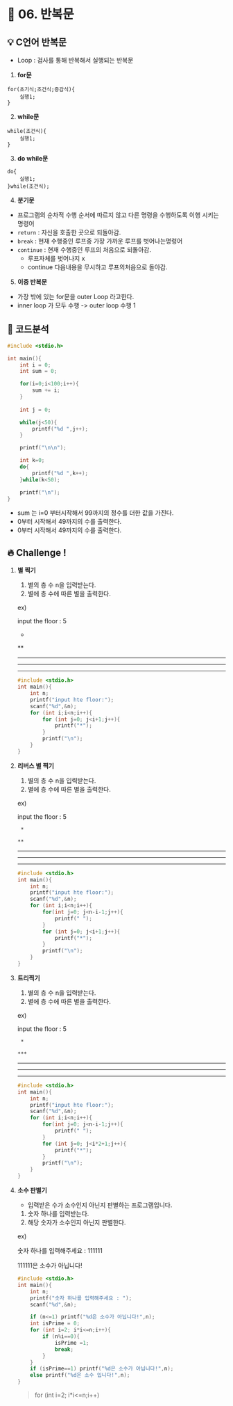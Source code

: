 # 🌈 06. 반복문
## 💡 C언어 반복문
- Loop : 검사를 통해 반복해서 실행되는 반복문
1. **for문**
```
for(초기식;조건식;증감식){
    실행1;
}
```
2. **while문**
```
while(조건식){
    실행1;
}
```
3. **do while문**
```
do{
    실행1;
}while(조건식);
```
4. **분기문**
- 프로그램의 순차적 수행 순서에 따르지 않고 다른 명령을 수행하도록 이행 시키는 명령어
- `return` : 자신을 호출한 곳으로 되돌아감.
- `break` : 현재 수행중인 루프중 가장 가까운 루프를 벗어나는명령어
- `continue` : 현재 수행중인 루프의 처음으로 되돌아감.
    - 루프자체를 벗어나지 x
    - continue 다음내용을 무시하고 루프의처음으로 돌아감.
5. **이중 반복문**
- 가장 밖에 있는 for문을 outer Loop 라고한다.
- inner loop 가 모두 수행 -> outer loop 수행 1
## 📄 코드분석
```c
#include <stdio.h>

int main(){
	int i = 0;
	int sum = 0;

	for(i=0;i<100;i++){
		sum += i;
	}
	
	int j = 0;

	while(j<50){
		printf("%d ",j++);
	}

	printf("\n\n");

	int k=0;
	do{
		printf("%d ",k++);
	}while(k<50);

	printf("\n");
}
```
- sum 는 i=0 부터시작해서 99까지의 정수를 더한 값을 가진다.
- 0부터 시작해서 49까지의 수를 출력한다.
- 0부터 시작해서 49까지의 수를 출력한다.
## 🔥 Challenge !
1. **별 찍기**
    1.  별의 층 수 n을 입력받는다.
    2. 별에 층 수에 따른 별을 출력한다.
    
    ex) 
    
    input the floor : 5
    
    *

    **
    
    ***
    
    ****
    
    *****
    ```c
    #include <stdio.h>
    int main(){
        int n;
        printf("input hte floor:");
        scanf("%d",&n);
        for (int i;i<n;i++){
            for (int j=0; j<i+1;j++){
                printf("*");
            }
            printf("\n");
        }
    }
    ```
2. **리버스 별 찍기**
    1.  별의 층 수 n을 입력받는다.
    2. 별에 층 수에 따른 별을 출력한다.
    
    ex) 
    
    input the floor : 5

        *

       **

      ***

     ****

    *****
    ```c
    #include <stdio.h>
    int main(){
        int n;
        printf("input hte floor:");
        scanf("%d",&n);
        for (int i;i<n;i++){
            for(int j=0; j<n-i-1;j++){
                printf(" ");
            }
            for (int j=0; j<i+1;j++){
                printf("*");
            }
            printf("\n");
        }
    }
    ```
3. **트리찍기**
    1.  별의 층 수 n을 입력받는다.
    2. 별에 층 수에 따른 별을 출력한다.

    ex) 

    input the floor : 5

        *

       ***

      *****

     *******

    *********
    ```c
    #include <stdio.h>
    int main(){
        int n;
        printf("input hte floor:");
        scanf("%d",&n);
        for (int i;i<n;i++){
            for(int j=0; j<n-i-1;j++){
                printf(" ");
            }
            for (int j=0; j<i*2+1;j++){
                printf("*");
            }
            printf("\n");
        }
    }
    ```
4. **소수 판별기**
    - 입력받은 수가 소수인지 아닌지 판별하는 프로그램입니다.
    1. 숫자 하나를 입력받는다.
    2. 해당 숫자가 소수인지 아닌지 판별한다.

    ex)

    숫자 하나를 입력해주세요 : 111111

    111111은 소수가 아닙니다!
    ```c
    #include <stdio.h>
    int main(){
        int n;
        printf("숫자 하나를 입력해주세요 : ");
        scanf("%d",&n);

        if (n<=1) printf("%d은 소수가 아닙니다!",n);
        int isPrime = 0;
        for (int i=2; i*i<=n;i++){
            if (n%i==0){
                isPrime =1;
                break;
            }
        }
        if (isPrime==1) printf("%d은 소수가 아닙니다!",n);
        else printf("%d은 소수 입니다!",n);
    }
    ```
    > for (int i=2; i*i<=n;i++)